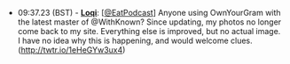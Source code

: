 * <a id="09:37.23">09:37.23 (BST)</a> - __[Loqi](https://github.com/Loqi)__: [<a href="https://twitter.com/EatPodcast">@EatPodcast</a>] Anyone using OwnYourGram with the latest master of @WithKnown? Since updating, my photos no longer come back to my site. Everything else is improved, but no actual image. I have no idea why this is happening, and would welcome clues. (http://twtr.io/1eHeGYw3ux4)
